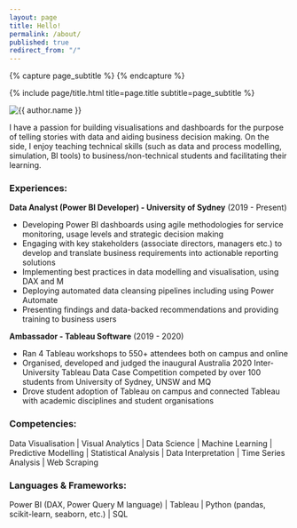 ```yaml
---
layout: page
title: Hello!
permalink: /about/
published: true
redirect_from: "/"
---
```


<div class="page" markdown="1">

{% capture page_subtitle %}
{% endcapture %}

{% include page/title.html title=page.title subtitle=page_subtitle %}

<img
    class="me"
    alt="{{ author.name }}"
    src="{{ site.author.photo | relative_url }}"
    srcset="{{ site.author.photo2x | relative_url }} 2x"
/>

I have a passion for building visualisations and dashboards for the purpose of telling stories with data and aiding business decision making. On the side, I enjoy teaching technical skills (such as data and process modelling, simulation, BI tools) to business/non-technical students and facilitating their learning.

### Experiences:

**Data Analyst (Power BI Developer) - University of Sydney** (2019 - Present)

- Developing Power BI dashboards using agile methodologies for service monitoring, usage levels and strategic decision making
- Engaging with key stakeholders (associate directors, managers etc.) to develop and translate business requirements into actionable reporting solutions
- Implementing best practices in data modelling and visualisation, using DAX and M
- Deploying automated data cleansing pipelines including using Power Automate
- Presenting findings and data-backed recommendations and providing training to business users

**Ambassador - Tableau Software** (2019 - 2020)

- Ran 4 Tableau workshops to 550+ attendees both on campus and online
- Organised, developed and judged the inaugural Australia 2020 Inter-University Tableau Data Case Competition competed by over 100 students from University of Sydney, UNSW and MQ
- Drove student adoption of Tableau on campus and connected Tableau with academic disciplines and student organisations

### Competencies:

Data Visualisation \| Visual Analytics \| Data Science \| Machine Learning \| Predictive Modelling \| Statistical Analysis \| Data Interpretation \| Time Series Analysis \| Web Scraping

### Languages & Frameworks:

Power BI (DAX, Power Query M language) \| Tableau \| Python (pandas, scikit-learn, seaborn, etc.) \| SQL

</div>
